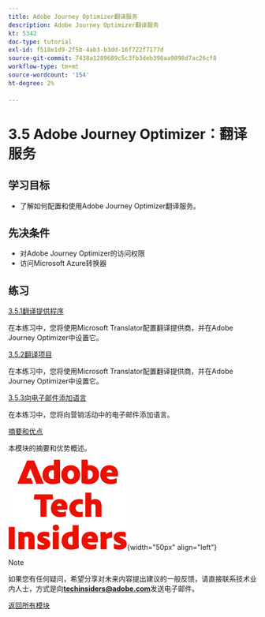 ```yaml
---
title: Adobe Journey Optimizer翻译服务
description: Adobe Journey Optimizer翻译服务
kt: 5342
doc-type: tutorial
exl-id: f518e1d9-2f5b-4ab3-b3dd-16f722f7177d
source-git-commit: 7438a1289689c5c3fb3deb398aa9898d7ac26cf8
workflow-type: tm+mt
source-wordcount: '154'
ht-degree: 2%

---
```


# 3.5 Adobe Journey Optimizer：翻译服务

## 学习目标

- 了解如何配置和使用Adobe Journey Optimizer翻译服务。

## 先决条件

- 对Adobe Journey Optimizer的访问权限
- 访问Microsoft Azure转换器

## 练习

[3.5.1翻译提供程序](./ex1.md)

在本练习中，您将使用Microsoft Translator配置翻译提供商，并在Adobe Journey Optimizer中设置它。

[3.5.2翻译项目](./ex2.md)

在本练习中，您将使用Microsoft Translator配置翻译提供商，并在Adobe Journey Optimizer中设置它。

[3.5.3向电子邮件添加语言](./ex3.md)

在本练习中，您将向营销活动中的电子邮件添加语言。

[摘要和优点](./summary.md)

本模块的摘要和优势概述。

![技术内部人士](./../../../assets/images/techinsiders.png){width="50px" align="left"}

>[!NOTE]
>
>如果您有任何疑问，希望分享对未来内容提出建议的一般反馈，请直接联系技术业内人士，方式是向&#x200B;**techinsiders@adobe.com**&#x200B;发送电子邮件。

[返回所有模块](../../../overview.md)
